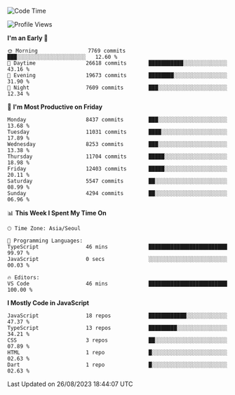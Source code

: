 <!--START_SECTION:waka-->
![Code Time](http://img.shields.io/badge/Code%20Time-5%2C325%20hrs%2059%20mins-blue)

![Profile Views](http://img.shields.io/badge/Profile%20Views-8-blue)

**I'm an Early 🐤** 

```text
🌞 Morning                7769 commits        ███░░░░░░░░░░░░░░░░░░░░░░   12.60 % 
🌆 Daytime                26618 commits       ███████████░░░░░░░░░░░░░░   43.16 % 
🌃 Evening                19673 commits       ████████░░░░░░░░░░░░░░░░░   31.90 % 
🌙 Night                  7609 commits        ███░░░░░░░░░░░░░░░░░░░░░░   12.34 % 
```
📅 **I'm Most Productive on Friday** 

```text
Monday                   8437 commits        ███░░░░░░░░░░░░░░░░░░░░░░   13.68 % 
Tuesday                  11031 commits       ████░░░░░░░░░░░░░░░░░░░░░   17.89 % 
Wednesday                8253 commits        ███░░░░░░░░░░░░░░░░░░░░░░   13.38 % 
Thursday                 11704 commits       █████░░░░░░░░░░░░░░░░░░░░   18.98 % 
Friday                   12403 commits       █████░░░░░░░░░░░░░░░░░░░░   20.11 % 
Saturday                 5547 commits        ██░░░░░░░░░░░░░░░░░░░░░░░   08.99 % 
Sunday                   4294 commits        ██░░░░░░░░░░░░░░░░░░░░░░░   06.96 % 
```


📊 **This Week I Spent My Time On** 

```text
🕑︎ Time Zone: Asia/Seoul

💬 Programming Languages: 
TypeScript               46 mins             █████████████████████████   99.97 % 
JavaScript               0 secs              ░░░░░░░░░░░░░░░░░░░░░░░░░   00.03 % 

🔥 Editors: 
VS Code                  46 mins             █████████████████████████   100.00 % 
```

**I Mostly Code in JavaScript** 

```text
JavaScript               18 repos            ████████████░░░░░░░░░░░░░   47.37 % 
TypeScript               13 repos            █████████░░░░░░░░░░░░░░░░   34.21 % 
CSS                      3 repos             ██░░░░░░░░░░░░░░░░░░░░░░░   07.89 % 
HTML                     1 repo              █░░░░░░░░░░░░░░░░░░░░░░░░   02.63 % 
Dart                     1 repo              █░░░░░░░░░░░░░░░░░░░░░░░░   02.63 % 
```




 Last Updated on 26/08/2023 18:44:07 UTC
<!--END_SECTION:waka-->

